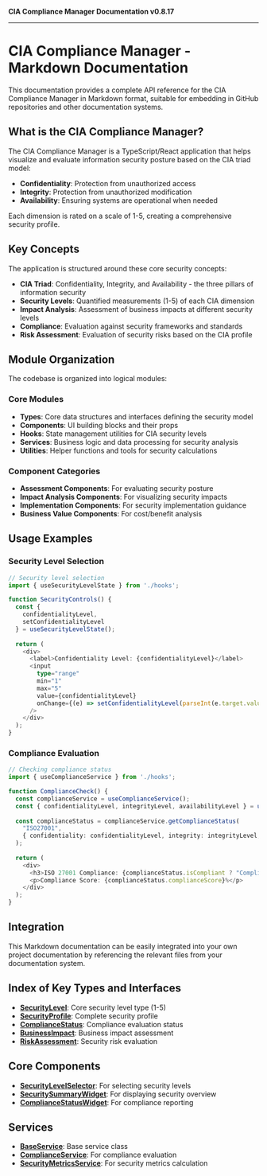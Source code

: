 **CIA Compliance Manager Documentation v0.8.17**

***

# CIA Compliance Manager - Markdown Documentation

This documentation provides a complete API reference for the CIA Compliance Manager in Markdown format, suitable for embedding in GitHub repositories and other documentation systems.

## What is the CIA Compliance Manager?

The CIA Compliance Manager is a TypeScript/React application that helps visualize and evaluate information security posture based on the CIA triad model:

- **Confidentiality**: Protection from unauthorized access
- **Integrity**: Protection from unauthorized modification 
- **Availability**: Ensuring systems are operational when needed

Each dimension is rated on a scale of 1-5, creating a comprehensive security profile.

## Key Concepts

The application is structured around these core security concepts:

- **CIA Triad**: Confidentiality, Integrity, and Availability - the three pillars of information security
- **Security Levels**: Quantified measurements (1-5) of each CIA dimension  
- **Impact Analysis**: Assessment of business impacts at different security levels
- **Compliance**: Evaluation against security frameworks and standards
- **Risk Assessment**: Evaluation of security risks based on the CIA profile

## Module Organization

The codebase is organized into logical modules:

### Core Modules
- **Types**: Core data structures and interfaces defining the security model
- **Components**: UI building blocks and their props
- **Hooks**: State management utilities for CIA security levels
- **Services**: Business logic and data processing for security analysis
- **Utilities**: Helper functions and tools for security calculations

### Component Categories
- **Assessment Components**: For evaluating security posture
- **Impact Analysis Components**: For visualizing security impacts
- **Implementation Components**: For security implementation guidance
- **Business Value Components**: For cost/benefit analysis

## Usage Examples

### Security Level Selection

```typescript
// Security level selection
import { useSecurityLevelState } from './hooks';

function SecurityControls() {
  const { 
    confidentialityLevel, 
    setConfidentialityLevel 
  } = useSecurityLevelState();
  
  return (
    <div>
      <label>Confidentiality Level: {confidentialityLevel}</label>
      <input 
        type="range" 
        min="1" 
        max="5" 
        value={confidentialityLevel}
        onChange={(e) => setConfidentialityLevel(parseInt(e.target.value))} 
      />
    </div>
  );
}
```

### Compliance Evaluation

```typescript
// Checking compliance status
import { useComplianceService } from './hooks';

function ComplianceCheck() {
  const complianceService = useComplianceService();
  const { confidentialityLevel, integrityLevel, availabilityLevel } = useSecurityLevelState();
  
  const complianceStatus = complianceService.getComplianceStatus(
    "ISO27001", 
    { confidentiality: confidentialityLevel, integrity: integrityLevel, availability: availabilityLevel }
  );
  
  return (
    <div>
      <h3>ISO 27001 Compliance: {complianceStatus.isCompliant ? "Compliant" : "Non-Compliant"}</h3>
      <p>Compliance Score: {complianceStatus.complianceScore}%</p>
    </div>
  );
}
```

## Integration

This Markdown documentation can be easily integrated into your own project documentation by referencing the relevant files from your documentation system.

## Index of Key Types and Interfaces

- **[SecurityLevel](types/cia/type-aliases/SecurityLevel.md)**: Core security level type (1-5)
- **[SecurityProfile](types/cia/interfaces/SecurityProfile.md)**: Complete security profile
- **[ComplianceStatus](types/compliance/interfaces/ComplianceStatus.md)**: Compliance evaluation status
- **[BusinessImpact](types/businessImpact/interfaces/BusinessImpact.md)**: Business impact assessment
- **[RiskAssessment](types/widgets/interfaces/RiskAssessment.md)**: Security risk evaluation

## Core Components

- **[SecurityLevelSelector](components/securitylevel/classes/SecurityLevelSelector.md)**: For selecting security levels
- **[SecuritySummaryWidget](components/widgets/assessmentcenter/variables/SecuritySummaryWidget.md)**: For displaying security overview
- **[ComplianceStatusWidget](components/widgets/businessvalue/variables/ComplianceStatusWidget.md)**: For compliance reporting

## Services 

- **[BaseService](services/BaseService/classes/BaseService.md)**: Base service class
- **[ComplianceService](services/complianceService/classes/ComplianceService.md)**: For compliance evaluation
- **[SecurityMetricsService](services/securityMetricsService/classes/SecurityMetricsService.md)**: For security metrics calculation
